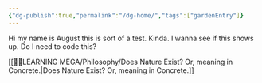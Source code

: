 ```yaml
---
{"dg-publish":true,"permalink":"/dg-home/","tags":["gardenEntry"]}
---
```


Hi my name is August this is sort of a test. Kinda. I wanna see if this shows up. Do I need to code this?

[[👨‍🎓LEARNING MEGA/Philosophy/Does Nature Exist? Or, meaning in Concrete.\|Does Nature Exist? Or, meaning in Concrete.]]





